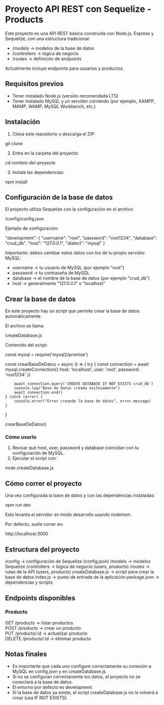 # Proyecto API REST con Sequelize - Products

Este proyecto es una API REST básica construida con Node.js, Express y Sequelize, con una estructura tradicional:

- /models → modelos de la base de datos
- /controllers → lógica de negocio
- /routes → definición de endpoints

Actualmente incluye endpoints para usuarios y productos.

## Requisitos previos

- Tener instalado Node.js (versión recomendada LTS)
- Tener instalado MySQL y un servidor corriendo (por ejemplo, XAMPP, MAMP, WAMP, MySQL Workbench, etc.)

## Instalación

1. Clona este repositorio o descarga el ZIP:

git clone <url-del-repo>

2. Entra en la carpeta del proyecto:

cd nombre-del-proyecto

3. Instala las dependencias:

npm install

## Configuración de la base de datos

El proyecto utiliza Sequelize con la configuración en el archivo:

/config/config.json

Ejemplo de configuración:

"development": {
  "username": "root",
  "password": "root1234",
  "database": "crud_db",
  "host": "127.0.0.1",
  "dialect": "mysql"
}

Importante: debes cambiar estos datos con los de tu propio servidor MySQL:

- username → tu usuario de MySQL (por ejemplo "root")
- password → tu contraseña de MySQL
- database → el nombre de la base de datos (por ejemplo "crud_db")
- host → generalmente "127.0.0.1" o "localhost"

## Crear la base de datos

En este proyecto hay un script que permite crear la base de datos automáticamente.

El archivo se llama:

createDatabase.js

Contenido del script:

const mysql = require('mysql2/promise')

const crearBaseDeDatos = async () => {
    try {
        const connection = await mysql.createConnection({
            host: 'localhost',
            user: 'root',
            password: 'root1234'
        })

        await connection.query('CREATE DATABASE IF NOT EXISTS crud_db')
        console.log("Base de datos creada exitosamente")
        await connection.end()
    } catch (error) {
        console.error("Error creando la base de datos", error.message)
    }
}

crearBaseDeDatos()

### Cómo usarlo

1. Revisar que host, user, password y database coincidan con tu configuración de MySQL.
2. Ejecutar el script con:

node createDatabase.js

## Cómo correr el proyecto

Una vez configurada la base de datos y con las dependencias instaladas:

npm run dev

Esto levanta el servidor en modo desarrollo usando nodemon.

Por defecto, suele correr en:

http://localhost:3000

## Estructura del proyecto

/config → configuración de Sequelize (config.json)
/models → modelos Sequelize
/controllers → lógica de negocio (users, products)
/routes → rutas de la API (users, products)
createDatabase.js → script para crear la base de datos
index.js → punto de entrada de la aplicación
package.json → dependencias y scripts

## Endpoints disponibles

### Products

GET /products → listar productos  
POST /products → crear un producto  
PUT /products/:id → actualizar producto  
DELETE /products/:id → eliminar producto  

## Notas finales

- Es importante que cada uno configure correctamente su conexión a MySQL en config.json y en createDatabase.js.
- Si no se configuran correctamente los datos, el proyecto no se conectará a la base de datos.
- El entorno por defecto es development.
- Si la base de datos ya existe, el script createDatabase.js no la volverá a crear (usa IF NOT EXISTS).

